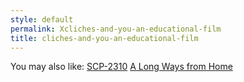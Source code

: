 ```yaml
---
style: default
permalink: Xcliches-and-you-an-educational-film
title: cliches-and-you-an-educational-film
---
```

You may also like:
[SCP-2310](http://scp-wiki.net/scp-2310)
[A Long Ways from Home](http://scp-wiki.net/a-long-ways-from-home)